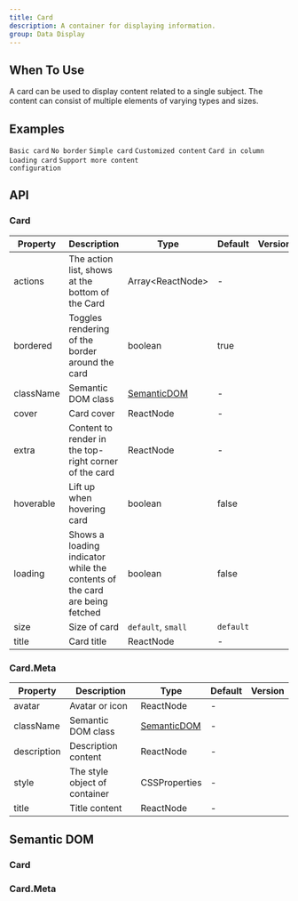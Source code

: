 ```yaml
---
title: Card
description: A container for displaying information.
group: Data Display
---
```


## When To Use

A card can be used to display content related to a single subject. The content can consist of multiple elements of varying types and sizes.

## Examples

<!-- prettier-ignore -->
<code src="./demo/basic.tsx">Basic card</code>
<code src="./demo/border-less.tsx" background="grey">No border</code>
<code src="./demo/simple.tsx">Simple card</code>
<code src="./demo/flexible-content.tsx">Customized content</code>
<code src="./demo/in-column.tsx" background="grey">Card in column</code>
<code src="./demo/loading.tsx">Loading card</code>
<code src="./demo/meta.tsx">Support more content configuration</code>

## API

### Card

| Property | Description | Type | Default | Version |
| --- | --- | --- | --- | --- |
| actions | The action list, shows at the bottom of the Card | Array&lt;ReactNode> | - |  |
| bordered | Toggles rendering of the border around the card | boolean | true |  |
| className | Semantic DOM class | [SemanticDOM](#card-1) | - |  |
| cover | Card cover | ReactNode | - |  |
| extra | Content to render in the top-right corner of the card | ReactNode | - |  |
| hoverable | Lift up when hovering card | boolean | false |  |
| loading | Shows a loading indicator while the contents of the card are being fetched | boolean | false |  |
| size | Size of card | `default`, `small` | `default` |  |
| title | Card title | ReactNode | - |  |

### Card.Meta

| Property    | Description                   | Type                       | Default | Version |
| ----------- | ----------------------------- | -------------------------- | ------- | ------- |
| avatar      | Avatar or icon                | ReactNode                  | -       |         |
| className   | Semantic DOM class            | [SemanticDOM](#cardmeta-1) | -       |         |
| description | Description content           | ReactNode                  | -       |         |
| style       | The style object of container | CSSProperties              | -       |         |
| title       | Title content                 | ReactNode                  | -       |         |

## Semantic DOM

### Card

<code src="./demo/_semantic_basic.tsx" simplify></code>

### Card.Meta

<code src="./demo/_semantic_meta.tsx" simplify></code>
